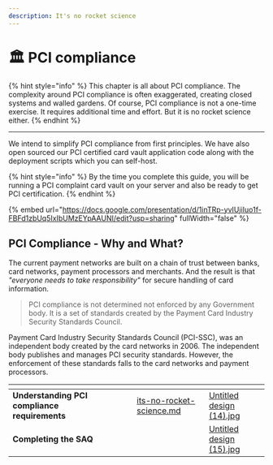 ```yaml
---
description: It's no rocket science
---
```


# 🏛 PCI compliance

{% hint style="info" %}
This chapter is all about PCI compliance. The complexity around PCI compliance is often exaggerated, creating closed systems and walled gardens. Of course, PCI compliance is not a one-time exercise. It requires additional time and effort. But it is no rocket science either.&#x20;
{% endhint %}

***

We intend to simplify PCI compliance from first principles. We have also open sourced our PCI certified card vault application code along with the deployment scripts which you can self-host.

{% hint style="info" %}
By the time you complete this guide, you will be running a PCI complaint card vault on your server and also be ready to get PCI certification.
{% endhint %}

{% embed url="https://docs.google.com/presentation/d/1inTRp-yvIUjiIuo1f-FBFd1zbUq5IxIbUMzEYpAAUNI/edit?usp=sharing" fullWidth="false" %}

## PCI Compliance - Why and What?

The current payment networks are built on a chain of trust between banks, card networks, payment processors and merchants. And the result is that _"everyone needs to take responsibility"_ for secure handling of card information.

> PCI compliance is not determined not enforced by any Government body. It is a set of standards created by the Payment Card Industry Security Standards Council.

Payment Card Industry Security Standards Council (PCI-SSC), was an independent body created by the card networks in 2006. The independent body publishes and manages PCI security standards. However, the enforcement of these standards falls to the card networks and payment processors.

<table data-view="cards"><thead><tr><th></th><th></th><th></th><th data-hidden data-card-target data-type="content-ref"></th><th data-hidden data-card-cover data-type="files"></th></tr></thead><tbody><tr><td><strong>Understanding PCI compliance requirements</strong></td><td></td><td></td><td><a href="its-no-rocket-science.md">its-no-rocket-science.md</a></td><td><a href="../../.gitbook/assets/Untitled design (14).jpg">Untitled design (14).jpg</a></td></tr><tr><td><strong>Completing the SAQ</strong></td><td></td><td></td><td></td><td><a href="../../.gitbook/assets/Untitled design (15).jpg">Untitled design (15).jpg</a></td></tr></tbody></table>
